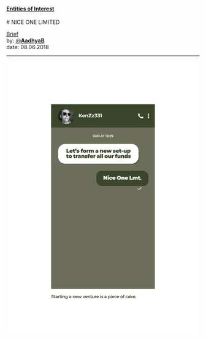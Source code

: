 #### [Entities of Interest](/list.html)
<link rel="stylesheet" type="text/css" href="../../assets/style.css">
# NICE ONE LIMITED

[comment]: &amp;lt;> "Add/Remove information below as you want"
[comment]: &amp;lt;> "Markdown cheatsheet: https://github.com/adam-p/markdown-here/wiki/Markdown-Cheatsheet"
[Brief](Brief.md)  
by: [@**AadhyaB**](https://twitter.com/AadhyaB)  
date: 08.06.2018  

---
[comment]: &amp;lt;> "Add your content here"



![Design Museum-02](Design-Museum-02.png)